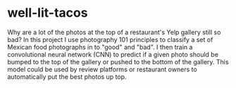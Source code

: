 # well-lit-tacos
Why are a lot of the photos at the top of a restaurant's Yelp gallery still so bad?  In this project I use photography 101 principles to classify a set of Mexican food photographs in to "good" and "bad".  I then train a convolutional neural network (CNN) to predict if a given photo should be bumped to the top of the gallery or pushed to the bottom of the gallery.   This model could be used by review platforms or restaurant owners to automatically put the best photos up top.
